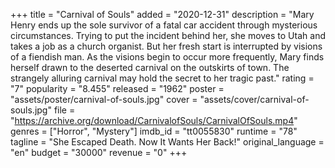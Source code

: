 +++
title = "Carnival of Souls"
added = "2020-12-31"
description = "Mary Henry ends up the sole survivor of a fatal car accident through mysterious circumstances. Trying to put the incident behind her, she moves to Utah and takes a job as a church organist. But her fresh start is interrupted by visions of a fiendish man. As the visions begin to occur more frequently, Mary finds herself drawn to the deserted carnival on the outskirts of town. The strangely alluring carnival may hold the secret to her tragic past."
rating = "7"
popularity = "8.455"
released = "1962"
poster = "assets/poster/carnival-of-souls.jpg"
cover = "assets/cover/carnival-of-souls.jpg"
file = "https://archive.org/download/CarnivalofSouls/CarnivalOfSouls.mp4"
genres = ["Horror", "Mystery"]
imdb_id = "tt0055830"
runtime = "78"
tagline = "She Escaped Death. Now It Wants Her Back!"
original_language = "en"
budget = "30000"
revenue = "0"
+++
